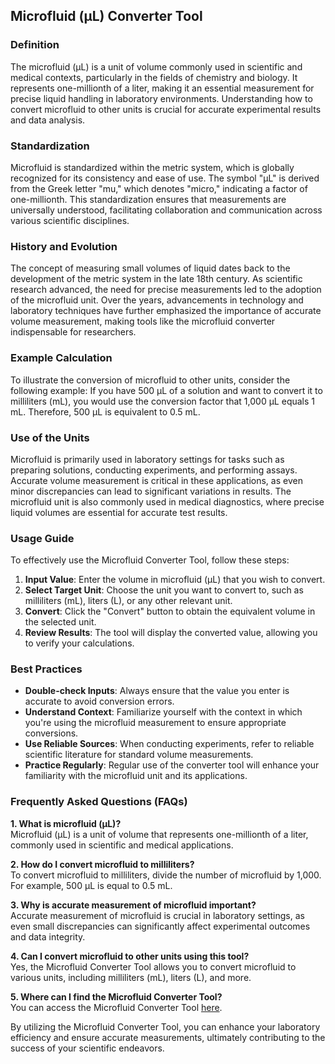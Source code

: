 ## Microfluid (μL) Converter Tool

### Definition
The microfluid (μL) is a unit of volume commonly used in scientific and medical contexts, particularly in the fields of chemistry and biology. It represents one-millionth of a liter, making it an essential measurement for precise liquid handling in laboratory environments. Understanding how to convert microfluid to other units is crucial for accurate experimental results and data analysis.

### Standardization
Microfluid is standardized within the metric system, which is globally recognized for its consistency and ease of use. The symbol "μL" is derived from the Greek letter "mu," which denotes "micro," indicating a factor of one-millionth. This standardization ensures that measurements are universally understood, facilitating collaboration and communication across various scientific disciplines.

### History and Evolution
The concept of measuring small volumes of liquid dates back to the development of the metric system in the late 18th century. As scientific research advanced, the need for precise measurements led to the adoption of the microfluid unit. Over the years, advancements in technology and laboratory techniques have further emphasized the importance of accurate volume measurement, making tools like the microfluid converter indispensable for researchers.

### Example Calculation
To illustrate the conversion of microfluid to other units, consider the following example: 
If you have 500 μL of a solution and want to convert it to milliliters (mL), you would use the conversion factor that 1,000 μL equals 1 mL. Therefore, 500 μL is equivalent to 0.5 mL.

### Use of the Units
Microfluid is primarily used in laboratory settings for tasks such as preparing solutions, conducting experiments, and performing assays. Accurate volume measurement is critical in these applications, as even minor discrepancies can lead to significant variations in results. The microfluid unit is also commonly used in medical diagnostics, where precise liquid volumes are essential for accurate test results.

### Usage Guide
To effectively use the Microfluid Converter Tool, follow these steps:
1. **Input Value**: Enter the volume in microfluid (μL) that you wish to convert.
2. **Select Target Unit**: Choose the unit you want to convert to, such as milliliters (mL), liters (L), or any other relevant unit.
3. **Convert**: Click the "Convert" button to obtain the equivalent volume in the selected unit.
4. **Review Results**: The tool will display the converted value, allowing you to verify your calculations.

### Best Practices
- **Double-check Inputs**: Always ensure that the value you enter is accurate to avoid conversion errors.
- **Understand Context**: Familiarize yourself with the context in which you're using the microfluid measurement to ensure appropriate conversions.
- **Use Reliable Sources**: When conducting experiments, refer to reliable scientific literature for standard volume measurements.
- **Practice Regularly**: Regular use of the converter tool will enhance your familiarity with the microfluid unit and its applications.

### Frequently Asked Questions (FAQs)

**1. What is microfluid (μL)?**  
Microfluid (μL) is a unit of volume that represents one-millionth of a liter, commonly used in scientific and medical applications.

**2. How do I convert microfluid to milliliters?**  
To convert microfluid to milliliters, divide the number of microfluid by 1,000. For example, 500 μL is equal to 0.5 mL.

**3. Why is accurate measurement of microfluid important?**  
Accurate measurement of microfluid is crucial in laboratory settings, as even small discrepancies can significantly affect experimental outcomes and data integrity.

**4. Can I convert microfluid to other units using this tool?**  
Yes, the Microfluid Converter Tool allows you to convert microfluid to various units, including milliliters (mL), liters (L), and more.

**5. Where can I find the Microfluid Converter Tool?**  
You can access the Microfluid Converter Tool [here](https://www.inayam.co/unit-converter/viscosity_dynamic).

By utilizing the Microfluid Converter Tool, you can enhance your laboratory efficiency and ensure accurate measurements, ultimately contributing to the success of your scientific endeavors.